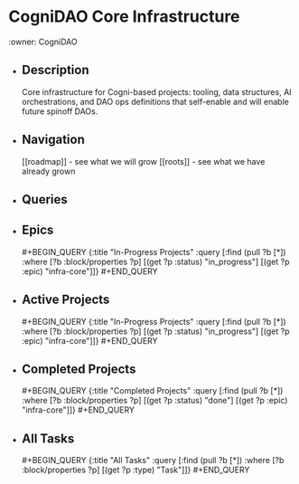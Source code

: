 # CogniDAO Core Infrastructure
:owner: CogniDAO
- ## Description
  Core infrastructure for Cogni-based projects: tooling, data structures, AI orchestrations, and DAO ops definitions that self-enable and will enable future spinoff DAOs.
- ## Navigation
  [[roadmap]] - see what we will grow
  [[roots]] - see what we have already grown
- ## Queries
- ## Epics
  #+BEGIN_QUERY
  {:title "In-Progress Projects"
  :query [:find (pull ?b [*])
         :where
         [?b :block/properties ?p]
         [(get ?p :status) "in_progress"]
         [(get ?p :epic) "infra-core"]]}
  #+END_QUERY
- ## Active Projects
  #+BEGIN_QUERY
  {:title "In-Progress Projects"
  :query [:find (pull ?b [*])
         :where
         [?b :block/properties ?p]
         [(get ?p :status) "in_progress"]
         [(get ?p :epic) "infra-core"]]}
  #+END_QUERY
- ## Completed Projects
  #+BEGIN_QUERY
  {:title "Completed Projects"
  :query [:find (pull ?b [*])
         :where
         [?b :block/properties ?p]
         [(get ?p :status) "done"]
         [(get ?p :epic) "infra-core"]]}
  #+END_QUERY
- ## All Tasks
  #+BEGIN_QUERY
  {:title "All Tasks"
  :query [:find (pull ?b [*])
         :where
         [?b :block/properties ?p]
         [(get ?p :type) "Task"]]}
  #+END_QUERY